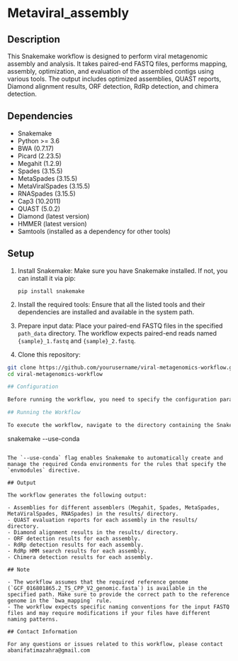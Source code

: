 # Metaviral_assembly

## Description
This Snakemake workflow is designed to perform viral metagenomic assembly and analysis. It takes paired-end FASTQ files, performs mapping, assembly, optimization, and evaluation of the assembled contigs using various tools. The output includes optimized assemblies, QUAST reports, Diamond alignment results, ORF detection, RdRp detection, and chimera detection.

## Dependencies
- Snakemake
- Python >= 3.6
- BWA (0.7.17)
- Picard (2.23.5)
- Megahit (1.2.9)
- Spades (3.15.5)
- MetaSpades (3.15.5)
- MetaViralSpades (3.15.5)
- RNASpades (3.15.5)
- Cap3 (10.2011)
- QUAST (5.0.2)
- Diamond (latest version)
- HMMER (latest version)
- Samtools (installed as a dependency for other tools)

## Setup

1. Install Snakemake: Make sure you have Snakemake installed. If not, you can install it via pip:
   ```
   pip install snakemake
   ```

2. Install the required tools: Ensure that all the listed tools and their dependencies are installed and available in the system path.

3. Prepare input data: Place your paired-end FASTQ files in the specified `path_data` directory. The workflow expects paired-end reads named `{sample}_1.fastq` and `{sample}_2.fastq`.

4. Clone this repository:

```bash
git clone https://github.com/yourusername/viral-metagenomics-workflow.git
cd viral-metagenomics-workflow

## Configuration

Before running the workflow, you need to specify the configuration parameters in a JSON file (`cluster.json`). The configuration file should contain parameters for the number of threads, memory allocation, and other relevant cluster options required to run the tools efficiently on your computing infrastructure.

## Running the Workflow

To execute the workflow, navigate to the directory containing the Snakefile and the configuration file. Then, run the following command:

```
snakemake --use-conda
```

The `--use-conda` flag enables Snakemake to automatically create and manage the required Conda environments for the rules that specify the `envmodules` directive.

## Output

The workflow generates the following output:

- Assemblies for different assemblers (Megahit, Spades, MetaSpades, MetaViralSpades, RNASpades) in the results/ directory.
- QUAST evaluation reports for each assembly in the results/ directory.
- Diamond alignment results in the results/ directory.
- ORF detection results for each assembly.
- RdRp detection results for each assembly.
- RdRp HMM search results for each assembly.
- Chimera detection results for each assembly.

## Note

- The workflow assumes that the required reference genome (`GCF_016801865.2_TS_CPP_V2_genomic.fasta`) is available in the specified path. Make sure to provide the correct path to the reference genome in the `bwa_mapping` rule.
- The workflow expects specific naming conventions for the input FASTQ files and may require modifications if your files have different naming patterns.

## Contact Information

For any questions or issues related to this workflow, please contact abanifatimazahra@gmail.com


